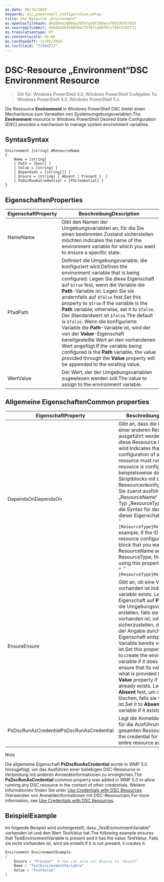 ```yaml
---
ms.date: 09/20/2019
keywords: dsc,powershell,configuration,setup
title: DSC-Resource „Environment“
ms.openlocfilehash: d6d3b4a2086be28fbfa2bf200acef9b13b7b7825
ms.sourcegitcommit: debd2b38fb8070a7357bf1a4bf9cc736f3702f31
ms.translationtype: HT
ms.contentlocale: de-DE
ms.lasthandoff: 12/05/2019
ms.locfileid: "71954717"
---
```

# <a name="dsc-environment-resource"></a><span data-ttu-id="600a6-103">DSC-Resource „Environment“</span><span class="sxs-lookup"><span data-stu-id="600a6-103">DSC Environment Resource</span></span>

> <span data-ttu-id="600a6-104">Gilt für: Windows PowerShell 4.0, Windows PowerShell 5.x</span><span class="sxs-lookup"><span data-stu-id="600a6-104">Applies To: Windows PowerShell 4.0, Windows PowerShell 5.x</span></span>

<span data-ttu-id="600a6-105">Die Ressource **Environment** in Windows PowerShell DSC bietet einen Mechanismus zum Verwalten von Systemumgebungsvariablen.</span><span class="sxs-lookup"><span data-stu-id="600a6-105">The **Environment** resource in Windows PowerShell Desired State Configuration (DSC) provides a mechanism to manage system environment variables.</span></span>

## <a name="syntax"></a><span data-ttu-id="600a6-106">Syntax</span><span class="sxs-lookup"><span data-stu-id="600a6-106">Syntax</span></span>

```Syntax
Environment [string] #ResourceName
{
    Name = [string]
    [ Path = [bool] ]
    [ Value = [string] ]
    [ DependsOn = [string[]] ]
    [ Ensure = [string] { Absent | Present }  ]
    [ PsDscRunAsCredential = [PSCredential] ]
}
```

## <a name="properties"></a><span data-ttu-id="600a6-107">Eigenschaften</span><span class="sxs-lookup"><span data-stu-id="600a6-107">Properties</span></span>

|<span data-ttu-id="600a6-108">Eigenschaft</span><span class="sxs-lookup"><span data-stu-id="600a6-108">Property</span></span> |<span data-ttu-id="600a6-109">Beschreibung</span><span class="sxs-lookup"><span data-stu-id="600a6-109">Description</span></span> |
|---|---|
|<span data-ttu-id="600a6-110">Name</span><span class="sxs-lookup"><span data-stu-id="600a6-110">Name</span></span> |<span data-ttu-id="600a6-111">Gibt den Namen der Umgebungsvariablen an, für die Sie einen bestimmten Zustand sicherstellen möchten.</span><span class="sxs-lookup"><span data-stu-id="600a6-111">Indicates the name of the environment variable for which you want to ensure a specific state.</span></span> |
|<span data-ttu-id="600a6-112">Pfad</span><span class="sxs-lookup"><span data-stu-id="600a6-112">Path</span></span> |<span data-ttu-id="600a6-113">Definiert die Umgebungsvariable, die konfiguriert wird.</span><span class="sxs-lookup"><span data-stu-id="600a6-113">Defines the environment variable that is being configured.</span></span> <span data-ttu-id="600a6-114">Legen Sie diese Eigenschaft auf `$true` fest, wenn die Variable die **Path**-Variable ist. Legen Sie sie andernfalls auf `$false` fest.</span><span class="sxs-lookup"><span data-stu-id="600a6-114">Set this property to `$true` if the variable is the **Path** variable; otherwise, set it to `$false`.</span></span> <span data-ttu-id="600a6-115">Der Standardwert ist `$false`.</span><span class="sxs-lookup"><span data-stu-id="600a6-115">The default is `$false`.</span></span> <span data-ttu-id="600a6-116">Wenn die konfigurierte Variable die **Path**-Variable ist, wird der von der **Value**-Eigenschaft bereitgestellte Wert an den vorhandenen Wert angefügt.</span><span class="sxs-lookup"><span data-stu-id="600a6-116">If the variable being configured is the **Path** variable, the value provided through the **Value** property will be appended to the existing value.</span></span> |
|<span data-ttu-id="600a6-117">Wert</span><span class="sxs-lookup"><span data-stu-id="600a6-117">Value</span></span> |<span data-ttu-id="600a6-118">Der Wert, der der Umgebungsvariablen zugewiesen werden soll.</span><span class="sxs-lookup"><span data-stu-id="600a6-118">The value to assign to the environment variable.</span></span> |

## <a name="common-properties"></a><span data-ttu-id="600a6-119">Allgemeine Eigenschaften</span><span class="sxs-lookup"><span data-stu-id="600a6-119">Common properties</span></span>

|<span data-ttu-id="600a6-120">Eigenschaft</span><span class="sxs-lookup"><span data-stu-id="600a6-120">Property</span></span> |<span data-ttu-id="600a6-121">Beschreibung</span><span class="sxs-lookup"><span data-stu-id="600a6-121">Description</span></span> |
|---|---|
|<span data-ttu-id="600a6-122">DependsOn</span><span class="sxs-lookup"><span data-stu-id="600a6-122">DependsOn</span></span> |<span data-ttu-id="600a6-123">Gibt an, dass die Konfiguration einer anderen Ressource ausgeführt werden muss, bevor diese Ressource konfiguriert wird.</span><span class="sxs-lookup"><span data-stu-id="600a6-123">Indicates that the configuration of another resource must run before this resource is configured.</span></span> <span data-ttu-id="600a6-124">Wenn beispielsweise die ID des Skriptblocks mit der Ressourcenkonfiguration, den Sie zuerst ausführen möchten, „ResourceName“ und dessen Typ „ResourceType“ ist, lautet die Syntax für das Verwenden dieser Eigenschaft `DependsOn = "[ResourceType]ResourceName"`.</span><span class="sxs-lookup"><span data-stu-id="600a6-124">For example, if the ID of the resource configuration script block that you want to run first is ResourceName and its type is ResourceType, the syntax for using this property is `DependsOn = "[ResourceType]ResourceName"`.</span></span> |
|<span data-ttu-id="600a6-125">Ensure</span><span class="sxs-lookup"><span data-stu-id="600a6-125">Ensure</span></span> |<span data-ttu-id="600a6-126">Gibt an, ob eine Variable vorhanden ist.</span><span class="sxs-lookup"><span data-stu-id="600a6-126">Indicates if a variable exists.</span></span> <span data-ttu-id="600a6-127">Legen Sie diese Eigenschaft auf **Present** fest, um die Umgebungsvariable zu erstellen, falls sie noch nicht vorhanden ist, oder um sicherzustellen, dass ihr Wert der Angabe durch die **Value**-Eigenschaft entspricht, wenn die Variable bereits vorhanden ist.</span><span class="sxs-lookup"><span data-stu-id="600a6-127">Set this property to **Present** to create the environment variable if it does not exist or to ensure that its value matches what is provided through the **Value** property if the variable already exists.</span></span> <span data-ttu-id="600a6-128">Legen Sie sie auf **Absent** fest, um die Variable zu löschen, falls sie vorhanden ist.</span><span class="sxs-lookup"><span data-stu-id="600a6-128">Set it to **Absent** to delete the variable if it exists.</span></span> |
|<span data-ttu-id="600a6-129">PsDscRunAsCredential</span><span class="sxs-lookup"><span data-stu-id="600a6-129">PsDscRunAsCredential</span></span> |<span data-ttu-id="600a6-130">Legt die Anmeldeinformationen für die Ausführung der gesamten Ressource fest.</span><span class="sxs-lookup"><span data-stu-id="600a6-130">Sets the credential for running the entire resource as.</span></span> |

> [!NOTE]
> <span data-ttu-id="600a6-131">Die allgemeine Eigenschaft **PsDscRunAsCredential** wurde in WMF 5.0 hinzugefügt, um das Ausführen einer beliebigen DSC-Ressource in Verbindung mit anderen Anmeldeinformationen zu ermöglichen.</span><span class="sxs-lookup"><span data-stu-id="600a6-131">The **PsDscRunAsCredential** common property was added in WMF 5.0 to allow running any DSC resource in the context of other credentials.</span></span> <span data-ttu-id="600a6-132">Weitere Informationen finden Sie unter [Use Credentials with DSC Resources](../../../configurations/runasuser.md) (Verwenden von Anmeldeinformationen mit DSC-Ressourcen).</span><span class="sxs-lookup"><span data-stu-id="600a6-132">For more information, see [Use Credentials with DSC Resources](../../../configurations/runasuser.md).</span></span>

## <a name="example"></a><span data-ttu-id="600a6-133">Beispiel</span><span class="sxs-lookup"><span data-stu-id="600a6-133">Example</span></span>

<span data-ttu-id="600a6-134">Im folgende Beispiel wird sichergestellt, dass „TestEnvironmentVariable“ vorhanden ist und den Wert _TestValue_ hat.</span><span class="sxs-lookup"><span data-stu-id="600a6-134">The following example ensures that TestEnvironmentVariable is present and it has the value _TestValue_.</span></span> <span data-ttu-id="600a6-135">Falls sie nicht vorhanden ist, wird sie erstellt.</span><span class="sxs-lookup"><span data-stu-id="600a6-135">If it is not present, it creates it.</span></span>

```powershell
Environment EnvironmentExample
{
    Ensure = "Present"  # You can also set Ensure to "Absent"
    Name = "TestEnvironmentVariable"
    Value = "TestValue"
}
```